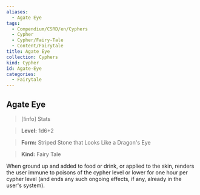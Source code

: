 ```yaml
---
aliases:
  - Agate Eye
tags:
  - Compendium/CSRD/en/Cyphers
  - Cypher
  - Cypher/Fairy-Tale
  - Content/Fairytale
title: Agate Eye
collection: Cyphers
kind: Cypher
id: Agate-Eye
categories:
  - Fairytale
---
```

## Agate Eye    
>[!info] Stats    
> **Level:** 1d6+2    
> **Form:** Striped Stone that Looks Like a Dragon's Eye    
> **Kind:** Fairy Tale  
    
When ground up and added to food or drink, or applied to the skin, renders the user immune to poisons of the cypher level or lower for one hour per cypher level (and ends any such ongoing effects, if any, already in the user's system).
